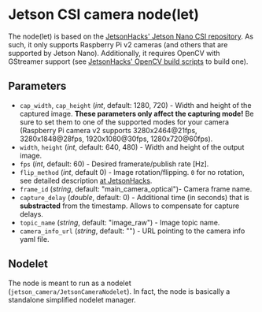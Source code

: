 # Jetson CSI camera node(let)

The node(let) is based on the [JetsonHacks' Jetson Nano CSI repository](https://github.com/JetsonHacksNano/CSI-Camera). As such, it only supports Raspberry Pi v2 cameras (and others that are supported by Jetson Nano). Additionally, it requires OpenCV with GStreamer support (see [JetsonHacks' OpenCV build scripts](https://github.com/JetsonHacksNano/buildOpenCV) to build one).

## Parameters

* `cap_width`, `cap_height` (*int*, default: 1280, 720) - Width and height of the captured image. **These parameters only affect the capturing mode!** Be sure to set them to one of the supported modes for your camera (Raspberry Pi camera v2 supports 3280x2464@21fps, 3280x1848@28fps, 1920x1080@30fps, 1280x720@60fps).
* `width`, `height` (*int*, default: 640, 480) - Width and height of the output image.
* `fps` (*int*, default: 60) - Desired framerate/publish rate [Hz].
* `flip_method` (*int*, default 0) - Image rotation/flipping. `0` for no rotation, see detailed description [at JetsonHacks](https://github.com/JetsonHacksNano/CSI-Camera#gstreamer-parameter).
* `frame_id` (*string*, default: "main_camera_optical")- Camera frame name.
* `capture_delay` (*double*, default: 0) - Additional time (in seconds) that is **substracted** from the timestamp. Allows to compensate for capture delays.
* `topic_name` (*string*, default: "image_raw") - Image topic name.
* `camera_info_url` (*string*, default: "") - URL pointing to the camera info yaml file.

## Nodelet

The node is meant to run as a nodelet (`jetson_camera/JetsonCameraNodelet`). In fact, the node is basically a standalone simplified nodelet manager.
